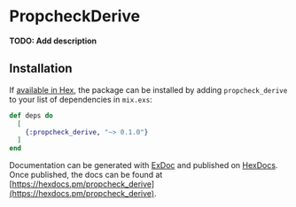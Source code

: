 # PropcheckDerive

**TODO: Add description**

## Installation

If [available in Hex](https://hex.pm/docs/publish), the package can be installed
by adding `propcheck_derive` to your list of dependencies in `mix.exs`:

```elixir
def deps do
  [
    {:propcheck_derive, "~> 0.1.0"}
  ]
end
```

Documentation can be generated with [ExDoc](https://github.com/elixir-lang/ex_doc)
and published on [HexDocs](https://hexdocs.pm). Once published, the docs can
be found at [https://hexdocs.pm/propcheck_derive](https://hexdocs.pm/propcheck_derive).

